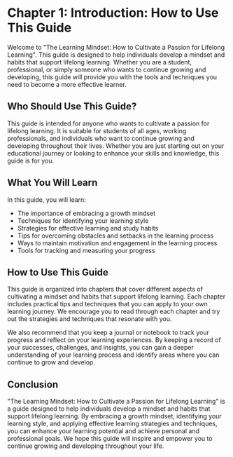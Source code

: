 Chapter 1: Introduction: How to Use This Guide
==============================================

Welcome to "The Learning Mindset: How to Cultivate a Passion for Lifelong Learning". This guide is designed to help individuals develop a mindset and habits that support lifelong learning. Whether you are a student, professional, or simply someone who wants to continue growing and developing, this guide will provide you with the tools and techniques you need to become a more effective learner.

Who Should Use This Guide?
--------------------------

This guide is intended for anyone who wants to cultivate a passion for lifelong learning. It is suitable for students of all ages, working professionals, and individuals who want to continue growing and developing throughout their lives. Whether you are just starting out on your educational journey or looking to enhance your skills and knowledge, this guide is for you.

What You Will Learn
-------------------

In this guide, you will learn:

* The importance of embracing a growth mindset
* Techniques for identifying your learning style
* Strategies for effective learning and study habits
* Tips for overcoming obstacles and setbacks in the learning process
* Ways to maintain motivation and engagement in the learning process
* Tools for tracking and measuring your progress

How to Use This Guide
---------------------

This guide is organized into chapters that cover different aspects of cultivating a mindset and habits that support lifelong learning. Each chapter includes practical tips and techniques that you can apply to your own learning journey. We encourage you to read through each chapter and try out the strategies and techniques that resonate with you.

We also recommend that you keep a journal or notebook to track your progress and reflect on your learning experiences. By keeping a record of your successes, challenges, and insights, you can gain a deeper understanding of your learning process and identify areas where you can continue to grow and develop.

Conclusion
----------

"The Learning Mindset: How to Cultivate a Passion for Lifelong Learning" is a guide designed to help individuals develop a mindset and habits that support lifelong learning. By embracing a growth mindset, identifying your learning style, and applying effective learning strategies and techniques, you can enhance your learning potential and achieve personal and professional goals. We hope this guide will inspire and empower you to continue growing and developing throughout your life.
